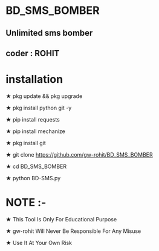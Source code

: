 
# BD_SMS_BOMBER
## Unlimited sms bomber
## coder : ROHIT

# installation 

★ pkg update && pkg upgrade 

★ pkg install python git -y

★ pip install requests

★ pip install mechanize

★ pkg install git 

★ git clone https://github.com/gw-rohit/BD_SMS_BOMBER

★ cd BD_SMS_BOMBER

★ python BD-SMS.py

# NOTE :-

★ This Tool Is Only For Educational Purpose

★ gw-rohit Will Never Be Responsible For Any Misuse

★ Use It At Your Own Risk
